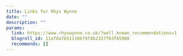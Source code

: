 ```yaml
---
title: Links for Rhys Wynne
date: ""
description: ""
params:
  link: https://www.rhyswynne.co.uk/?well_known_recommendations=1
  blogroll_id: 11afda7b51110679fdb2337f63f65980
  recommends: []
---
```

